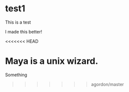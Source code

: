 # test1
This is a test

I made this better! 

<<<<<<< HEAD








Maya is a unix wizard.
=======
Something
>>>>>>> agordon/master
